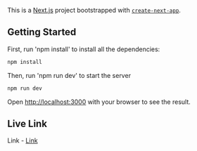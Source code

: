 This is a [Next.js](https://nextjs.org/) project bootstrapped with [`create-next-app`](https://github.com/vercel/next.js/tree/canary/packages/create-next-app).

## Getting Started

First, run 'npm install' to install all the dependencies:

```bash
npm install

```

Then, run 'npm run dev' to start the server

```bash
npm run dev

```

Open [http://localhost:3000](http://localhost:3000) with your browser to see the result.

## Live Link

Link - [Link](https://transcript-editor-assignment.vercel.app/)

